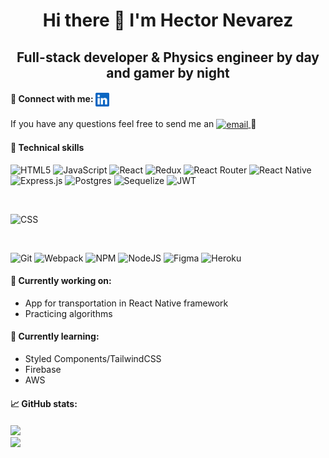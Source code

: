 <h1 align="center">
Hi there 👋 I'm Hector Nevarez
</h1>

<h2 align="center">
Full-stack developer & Physics engineer by day and gamer by night
</h2>

<h4>
🤝 Connect with me: 
<a href="https://www.linkedin.com/in/hector-nevarez">
<img align="center" src="linkedIn.png" alt="icon | LinkedIn" width="22px"/>
</a>
</h4>

If you have any questions feel free to send me an <a href="mailto:hanevarezg@gmail.com?subject=Email from Github README">
<img align="center" src="https://static.wikia.nocookie.net/logopedia/images/d/d8/Gmail_2020.svg/revision/latest/scale-to-width-down/200?cb=20201124061831" alt="email" width="22px" />
</a> 💬

#### 💼 Technical skills
![HTML5](https://img.shields.io/badge/Code-HTML5-%23E34F26.svg?style=plastic&logo=html5&logoColor=%23E34F26)
![JavaScript](https://img.shields.io/badge/Code-JavaScript-yellow.svg?style=plastic&logo=javascript&logoColor=%23F7DF1E)
![React](https://img.shields.io/badge/Code-React-%2361DAFB.svg?style=plastic&logo=react&logoColor=%2361DAFB)
![Redux](https://img.shields.io/badge/Code-Redux-%23593d88.svg?style=plastic&logo=redux&logoColor=white)
![React Router](https://img.shields.io/badge/Code-React_Router-CA4245?style=plastic&logo=react-router&logoColor=CA4245)
![React Native](https://img.shields.io/badge/Code-React_Native-%2361DAFB.svg?style=plastic&logo=react&logoColor=%2361DAFB)
![Express.js](https://img.shields.io/badge/Code-Express.js-yellowgreen.svg?style=plastic&logo=express&logoColor=yellowgreen)
![Postgres](https://img.shields.io/badge/Code-PostgreSQL-%23316192.svg?style=plastic&logo=postgresql&logoColor=white)
![Sequelize](https://img.shields.io/badge/Code-Sequelize-52B0E7?style=plastic&logo=Sequelize&logoColor=52B0E7)
![JWT](https://img.shields.io/badge/Code-JWT-black?style=plastic&logo=JSON%20web%20tokens)

</br>

![CSS](https://img.shields.io/badge/Style-CSS-%231572B6.svg?style=plastic&logo=css3&logoColor=%231572B6)

</br>

![Git](https://img.shields.io/badge/Tools-Git-%23F05033.svg?style=plastic&logo=git&logoColor=%23F05033)
![Webpack](https://img.shields.io/badge/Tools-Webpack-%238DD6F9.svg?style=plastic&logo=webpack&logoColor=%238DD6F9)
![NPM](https://img.shields.io/badge/Code-NPM-red.svg?style=plastic&logo=npm&logoColor=white)
![NodeJS](https://img.shields.io/badge/Tools-Node.js-6DA55F?style=plastic&logo=node.js&logoColor=6DA55F)
![Figma](https://img.shields.io/badge/Tools-Figma-%23F24E1E.svg?style=plastic&logo=figma&logoColor=%23F24E1E)
![Heroku](https://img.shields.io/badge/Tools-Heroku-%23430098.svg?style=plastic&logo=heroku&logoColor=white)

#### 🔭 Currently working on:

- App for transportation in React Native framework
- Practicing algorithms

#### 🌱 Currently learning:

- Styled Components/TailwindCSS
- Firebase
- AWS

#### 📈 GitHub stats:

<a href="https://github.com/hector-nevarez">
  <img align="center" src="https://github-readme-stats.vercel.app/api?username=hector-nevarez&hide=issues,stars&show_icons=true&theme=vision-friendly-dark" />
</a>

</br>

<a href="https://github.com/hector-nevarez">
  <img align="center" src="https://github-readme-stats.vercel.app/api/top-langs/?username=hector-nevarez&layout=compact&theme=vision-friendly-dark&hide=Ruby&card_width=448" />
</a>

